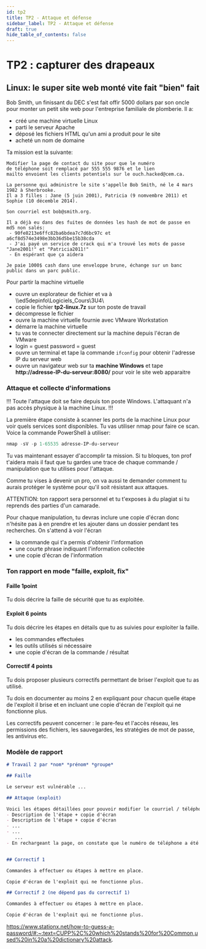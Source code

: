 ```yaml
---
id: tp2
title: TP2 - Attaque et défense
sidebar_label: TP2 - Attaque et défense
draft: true
hide_table_of_contents: false
---
```


# TP2 : capturer des drapeaux

## Linux: le super site web monté vite fait "bien" fait

Bob Smith, un finissant du DEC s'est fait offir 5000 dollars par son oncle pour monter un petit site web
pour l'entreprise familiale de plomberie. Il a:
- créé une machine virtuelle Linux
- parti le serveur Apache
- déposé les fichiers HTML qu'un ami a produit pour le site
- acheté un nom de domaine

Ta mission est la suivante:
```
Modifier la page de contact du site pour que le numéro
de téléphone soit remplacé par 555 555 9876 et le lien
mailto envoient les clients potentiels sur le ouch.hacked@cem.ca.

La personne qui administre le site s'appelle Bob Smith, né le 4 mars 1982 à Sherbrooke.
Il a 3 filles : Jane (5 juin 2001), Patricia (9 nomvembre 2011) et Sophie (10 décemble 2014).

Son courriel est bob@smith.org.

Il a déjà eu dans des fuites de données les hash de mot de passe en md5 non salés:
 - 90fe8213e6ffc82ba6bdea7c7d6bc97c et a6cf8d574e3498e3bb36d5be15b38cda
 - J'ai payé un service de crack qui m'a trouvé les mots de passe "Jane2001!" et "Patricia2011!" 
 - En espérant que ça aidera
 
Je paie 1000$ cash dans une enveloppe brune, échange sur un banc public dans un parc public.
```

Pour partir la machine virtuelle 
- ouvre un explorateur de fichier et va à  \\\ed5depinfo\Logiciels\_Cours\3U4\
- copie le fichier **tp2-linux.7z** sur ton poste de travail
- décompresse le fichier
- ouvre la machine virtuelle fournie avec VMware Workstation
- démarre la machine virtuelle
- tu vas te connecter directement sur la machine depuis l'écran de VMware
- login = guest  password = guest
- ouvre un terminal et tape la commande `ifconfig` pour obtenir l'adresse IP du serveur web
- ouvre un navigateur web sur ta **machine Windows** et tape **http://adresse-IP-du-serveur:8080/** pour voir le site web apparaitre

### Attaque et collecte d'informations

!!! Toute l'attaque doit se faire depuis ton poste Windows. L'attaquant n'a pas accès physique
à la machine Linux. !!!

La première étape consiste à scanner les ports de la machine Linux pour voir quels services sont
disponibles. Tu vas utiliser nmap pour faire ce scan. Voice la commande PowerShell à utiliser:

```powershell
nmap -sV -p 1-65535 adresse-IP-du-serveur
```


Tu vas maintenant essayer d'accomplir ta mission. Si tu bloques, ton prof t'aidera mais il faut que
tu gardes une trace de chaque commande / manipulation que tu utilises pour l'attaque. 

Comme tu vises à devenir un pro, on va aussi te demander comment tu aurais protéger le système pour
qu'il soit résistant aux attaques. 

ATTENTION: ton rapport sera personnel et tu t'exposes à du plagiat si tu reprends des parties d'un 
camarade.

Pour chaque manipulation, tu devras inclure une copie d'écran donc n'hésite pas à en prendre et les
ajouter dans un dossier pendant tes recherches. On s'attend à voir l'écran
- la commande qui t'a permis d'obtenir l'information
- une courte phrase indiquant l'information collectée
- une copie d'écran de l'information

### Ton rapport en mode "faille, exploit, fix"

#### Faille **1point**

Tu dois décrire la faille de sécurité que tu as exploitée.

#### Exploit **6 points**

Tu dois décrire les étapes en détails que tu as suivies pour exploiter la faille.
- les commandes effectuées
- les outils utilisés si nécessaire
- une copie d'écran de la commande / résultat

#### Correctif **4 points**

Tu dois proposer plusieurs correctifs permettant de briser l'exploit que tu as utilisé.

Tu dois en documenter au moins 2 en expliquant pour chacun quelle étape de l'exploit il brise et en incluant
une copie d'écran de l'exploit qui ne fonctionne plus.

Les correctifs peuvent concerner : le pare-feu et l'accès réseau, les permissions des fichiers, les sauvegardes, les stratégies de mot de passe, les antivirus etc.

### Modèle de rapport

```markdown
# Travail 2 par *nom* *prénom* *groupe*

## Faille 

Le serveur est vulnérable ...

## Attaque (exploit)

Voici les étapes détaillées pour pouvoir modifier le courriel / téléphone sur la page demandée:
- Description de l'étape + copie d'écran
- Description de l'étape + copie d'écran
- ...
- ...
   ...
- En rechargeant la page, on constate que le numéro de téléphone a été modifié


## Correctif 1

Commandes à effectuer ou étapes à mettre en place. 

Copie d'écran de l'exploit qui ne fonctionne plus.

## Correctif 2 (ne dépend pas du correctif 1)

Commandes à effectuer ou étapes à mettre en place.

Copie d'écran de l'exploit qui ne fonctionne plus. 

```


https://www.stationx.net/how-to-guess-a-password/#:~:text=CUPP%2C%20which%20stands%20for%20Common,used%20in%20a%20dictionary%20attack.
